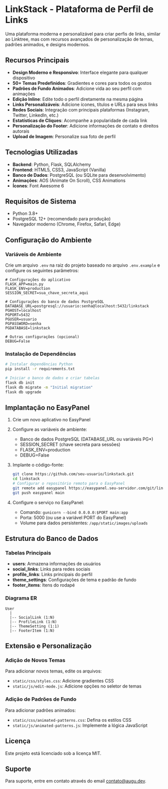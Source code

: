 # LinkStack - Plataforma de Perfil de Links

Uma plataforma moderna e personalizável para criar perfis de links, similar ao Linktree, mas com recursos avançados de personalização de temas, padrões animados, e designs modernos.

## Recursos Principais

- **Design Moderno e Responsivo**: Interface elegante para qualquer dispositivo
- **50+ Temas Predefinidos**: Gradientes e cores para todos os gostos
- **Padrões de Fundo Animados**: Adicione vida ao seu perfil com animações
- **Edição Inline**: Edite todo o perfil diretamente na mesma página
- **Links Personalizáveis**: Adicione ícones, títulos e URLs para seus links
- **Redes Sociais**: Integração com principais plataformas (Instagram, Twitter, LinkedIn, etc.)
- **Estatísticas de Cliques**: Acompanhe a popularidade de cada link
- **Personalização do Footer**: Adicione informações de contato e direitos autorais
- **Upload de Imagem**: Personalize sua foto de perfil

## Tecnologias Utilizadas

- **Backend**: Python, Flask, SQLAlchemy
- **Frontend**: HTML5, CSS3, JavaScript (Vanilla)
- **Banco de Dados**: PostgreSQL (ou SQLite para desenvolvimento)
- **Animações**: AOS (Animate On Scroll), CSS Animations
- **Ícones**: Font Awesome 6

## Requisitos de Sistema

- Python 3.8+
- PostgreSQL 12+ (recomendado para produção)
- Navegador moderno (Chrome, Firefox, Safari, Edge)

## Configuração do Ambiente

### Variáveis de Ambiente

Crie um arquivo `.env` na raiz do projeto baseado no arquivo `.env.example` e configure os seguintes parâmetros:

```
# Configurações do aplicativo
FLASK_APP=main.py
FLASK_ENV=production
SESSION_SECRET=sua_chave_secreta_aqui

# Configurações do banco de dados PostgreSQL
DATABASE_URL=postgresql://usuario:senha@localhost:5432/linkstack
PGHOST=localhost
PGPORT=5432
PGUSER=usuario
PGPASSWORD=senha
PGDATABASE=linkstack

# Outras configurações (opcional)
DEBUG=False
```

### Instalação de Dependências

```bash
# Instalar dependências Python
pip install -r requirements.txt

# Iniciar o banco de dados e criar tabelas
flask db init
flask db migrate -m "Initial migration"
flask db upgrade
```

## Implantação no EasyPanel

1. Crie um novo aplicativo no EasyPanel
2. Configure as variáveis de ambiente:
   - Banco de dados PostgreSQL (DATABASE_URL ou variáveis PG*)
   - SESSION_SECRET (chave secreta para sessões)
   - FLASK_ENV=production
   - DEBUG=False

3. Implante o código-fonte:
   ```bash
   git clone https://github.com/seu-usuario/linkstack.git
   cd linkstack
   # Configurar o repositório remoto para o EasyPanel
   git remote add easypanel https://easypanel.seu-servidor.com/git/linkstack
   git push easypanel main
   ```

4. Configure o serviço no EasyPanel:
   - Comando: `gunicorn --bind 0.0.0.0:$PORT main:app`
   - Porta: 5000 (ou use a variável PORT do EasyPanel)
   - Volume para dados persistentes: `/app/static/images/uploads`

## Estrutura do Banco de Dados

### Tabelas Principais

- **users**: Armazena informações de usuários
- **social_links**: Links para redes sociais
- **profile_links**: Links principais do perfil
- **theme_settings**: Configurações de tema e padrão de fundo
- **footer_items**: Itens do rodapé

### Diagrama ER

```
User
  |
  |-- SocialLink (1:N)
  |-- ProfileLink (1:N)
  |-- ThemeSetting (1:1)
  |-- FooterItem (1:N)
```

## Extensão e Personalização

### Adição de Novos Temas

Para adicionar novos temas, edite os arquivos:
- `static/css/styles.css`: Adicione gradientes CSS
- `static/js/edit-mode.js`: Adicione opções no seletor de temas

### Adição de Padrões de Fundo

Para adicionar padrões animados:
- `static/css/animated-patterns.css`: Defina os estilos CSS 
- `static/js/animated-patterns.js`: Implemente a lógica JavaScript

## Licença

Este projeto está licenciado sob a licença MIT.

## Suporte

Para suporte, entre em contato através do email contato@augu.dev.